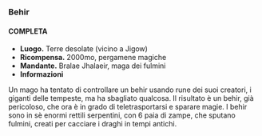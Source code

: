### **Behir**
#### **COMPLETA**
* **Luogo.**  Terre desolate (vicino a Jigow)  
* **Ricompensa.** 2000mo, pergamene magiche  
* **Mandante.** Bralae Jhalaeir, maga dei fulmini  
* **Informazioni**
<div class="dialogue">
    <div class="icon kynthea"></div>
    <p>Un mago ha tentato di controllare un behir usando rune dei suoi creatori, i giganti delle tempeste, ma ha sbagliato qualcosa. Il risultato è un behir, già pericoloso, che ora è in grado di teletrasportarsi e sparare magie. I behir sono in sè enormi rettili serpentini, con 6 paia di zampe, che sputano fulmini, creati per cacciare i draghi in tempi antichi.</p>
</div>

